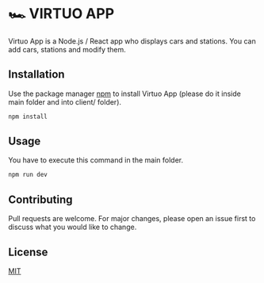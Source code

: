 # 🏎️ VIRTUO APP

Virtuo App is a Node.js / React app who displays cars and stations. You can add cars, stations and modify them.

## Installation

Use the package manager [npm](https://docs.npmjs.com/downloading-and-installing-node-js-and-npm) to install Virtuo App (please do it inside main folder and into client/ folder).

```bash
npm install
```

## Usage

You have to execute this command in the main folder.

```bash
npm run dev
```

## Contributing

Pull requests are welcome. For major changes, please open an issue first to discuss what you would like to change.

## License

[MIT](https://choosealicense.com/licenses/mit/)
